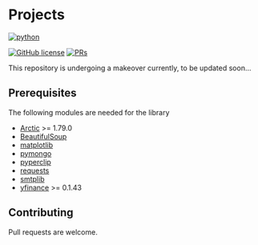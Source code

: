 # Projects

<p align="left">
    <a href="https://www.python.org/">
        <img src="https://ForTheBadge.com/images/badges/made-with-python.svg"
            alt="python"></a> &nbsp;
</p>

[![GitHub license](https://img.shields.io/badge/License-MIT-brightgreen.svg?style=flat-square)](https://github.com/VivekPa/AIAlpha/blob/master/LICENSE) 
[![PRs](https://img.shields.io/badge/PRs-welcome-brightgreen.svg?style=flat-square)](http://makeapullrequest.com)


This repository is undergoing a makeover currently, to be updated soon...

## Prerequisites
The following modules are needed for the library
* [Arctic](https://github.com/manahl/arctic) >= 1.79.0
* [BeautifulSoup](https://www.crummy.com/software/BeautifulSoup/bs4/doc/)
* [matplotlib](https://github.com/matplotlib/matplotlib)
* [pymongo](https://github.com/mher/pymongo)
* [pyperclip](https://github.com/asweigart/pyperclip)
* [requests](https://pypi.org/project/requests/2.7.0/)
* [smtplib](https://docs.python.org/3/library/smtplib.html)
* [yfinance](https://github.com/ranaroussi/yfinance) >= 0.1.43

## Contributing
Pull requests are welcome.
